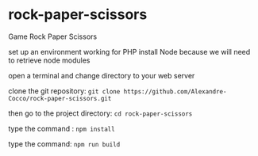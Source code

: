 # rock-paper-scissors
Game Rock Paper Scissors

set up an environment working for PHP
install Node because we will need to retrieve node modules

open a terminal and change directory to your web server

clone the git repository:  `git clone https://github.com/Alexandre-Cocco/rock-paper-scissors.git`

then go to the project directory: `cd rock-paper-scissors`

type the command : `npm install`

type the command: `npm run build`

